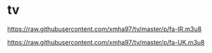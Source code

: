 # tv

https://raw.githubusercontent.com/xmha97/tv/master/p/fa-IR.m3u8  

https://raw.githubusercontent.com/xmha97/tv/master/p/fa-UK.m3u8  
